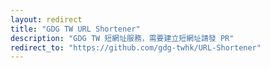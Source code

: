 ```yaml
---
layout: redirect
title: "GDG TW URL Shortener"
description: "GDG TW 短網址服務，需要建立短網址請發 PR"
redirect_to: "https://github.com/gdg-twhk/URL-Shortener"
---
```

